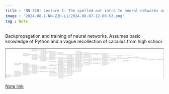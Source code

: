 ```yaml
---
title : 'NN-Z2H: Lecture 1: The spelled-out intro to neural networks and backpropagation: building micrograd'
image : '2024-08-1-NN-Z2H-L1/2024-08-07-12-00-53.png'
tag : Note
---
```


Backpropagation and training of neural networks. Assumes basic knowledge of Python and a vague recollection of calculus from high school.
<!--more-->


![](../images/2024-08-1-NN-Z2H-L1/2024-08-07-12-00-53.png)

[Note link](https://concrete-piano-cd0.notion.site/Lecture-1-The-spelled-out-intro-to-neural-networks-and-backpropagation-building-micrograd-df00386387ac4114b6c73ab14e657d13)

